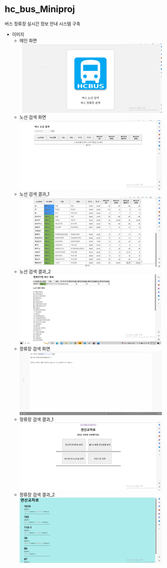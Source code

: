 # hc_bus_Miniproj
버스 정류장 실시간 정보 안내 시스템 구축<br>
+ 이미지<br>
  - 메인 화면<br>
  ![메인 화면](https://github.com/Kwonaiyo/hc_bus_Miniproj/blob/main/images/%EB%A9%94%EC%9D%B8%20%ED%99%94%EB%A9%B4.png)
  - 노선 검색 화면<br>
  ![노선 검색 화면](https://github.com/Kwonaiyo/hc_bus_Miniproj/blob/main/images/%EB%B2%84%EC%8A%A4%20%EB%85%B8%EC%84%A0%20%EA%B2%80%EC%83%89%20%ED%99%94%EB%A9%B4.png)
  - 노선 검색 결과_1<br>
  ![노선 검색 결과_1](https://github.com/Kwonaiyo/hc_bus_Miniproj/blob/main/images/%EB%85%B8%EC%84%A0%20%EA%B2%80%EC%83%89%20%EA%B2%B0%EA%B3%BC%20%EC%98%88%EC%8B%9C.png)
  - 노선 검색 결과_2<br>
  ![노선 검색 결과_2](https://github.com/Kwonaiyo/hc_bus_Miniproj/blob/main/images/%EB%85%B8%EC%84%A0%20%EA%B2%80%EC%83%89%20%EA%B2%B0%EA%B3%BC%20%EC%98%88%EC%8B%9C2.png)
  - 정류장 검색 화면<br>
  ![정류장 검색 화면](https://github.com/Kwonaiyo/hc_bus_Miniproj/blob/main/images/%EC%A0%95%EB%A5%98%EC%9E%A5%20%EA%B2%80%EC%83%89%20%ED%99%94%EB%A9%B4.png)
  - 정류장 검색 결과_1<br>
  ![정류장 검색 결과_1](https://github.com/Kwonaiyo/hc_bus_Miniproj/blob/main/images/%EC%A0%95%EB%A5%98%EC%9E%A5%20%EA%B2%80%EC%83%89%20%EA%B2%B0%EA%B3%BC%20%EC%98%88%EC%8B%9C.png)
  - 정류장 검색 결과_2<br>
  ![정류장 검색 결과_2](https://github.com/Kwonaiyo/hc_bus_Miniproj/blob/main/images/%EC%A0%95%EB%A5%98%EC%9E%A5%20%EA%B2%80%EC%83%89%20%EA%B2%B0%EA%B3%BC%20%EC%98%88%EC%8B%9C2.png)